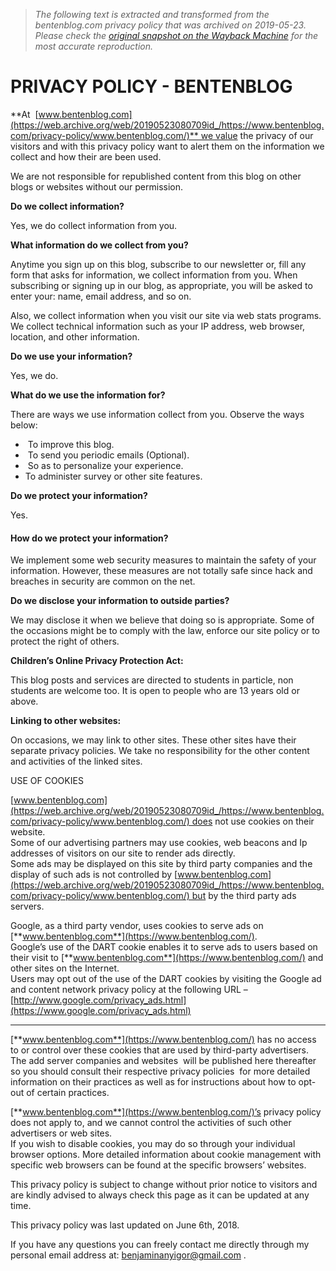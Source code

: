 > *The following text is extracted and transformed from the bentenblog.com privacy policy that was archived on 2019-05-23. Please check the [original snapshot on the Wayback Machine](https://web.archive.org/web/20190523080709id_/https%3A//www.bentenblog.com/privacy-policy) for the most accurate reproduction.*

# PRIVACY POLICY - BENTENBLOG

**At  [www.bentenblog.com](https://web.archive.org/web/20190523080709id_/https://www.bentenblog.com/privacy-policy/www.bentenblog.com/)** we value the privacy of our visitors and with this privacy policy want to alert them on the information we collect and how their are been used.

We are not responsible for republished content from this blog on other blogs or websites without our permission.

**Do we collect information?**

Yes, we do collect information from you.

**What information do we collect from you?**

Anytime you sign up on this blog, subscribe to our newsletter or, fill any form that asks for information, we collect information from you. When subscribing or signing up in our blog, as appropriate, you will be asked to enter your: name, email address, and so on.

Also, we collect information when you visit our site via web stats programs. We collect technical information such as your IP address, web browser, location, and other information.

**Do we use your information?**

Yes, we do.

**What do we use the information for?**

There are ways we use information collect from you. Observe the ways below:

  *  To improve this blog.
  *  To send you periodic emails (Optional).
  *  So as to personalize your experience.
  * To administer survey or other site features.



**Do we protect your information?**

Yes.

#### **How do we protect your information?**

We implement some web security measures to maintain the safety of your information. However, these measures are not totally safe since hack and breaches in security are common on the net.

**Do we disclose your information to outside parties?**

We may disclose it when we believe that doing so is appropriate. Some of the occasions might be to comply with the law, enforce our site policy or to protect the right of others.

**Children’s Online Privacy Protection Act:**

This blog posts and services are directed to students in particle, non students are welcome too. It is open to people who are 13 years old or above.

**Linking to other websites:**

On occasions, we may link to other sites. These other sites have their separate privacy policies. We take no responsibility for the other content and activities of the linked sites.

USE OF COOKIES

[www.bentenblog.com](https://web.archive.org/web/20190523080709id_/https://www.bentenblog.com/privacy-policy/www.bentenblog.com/) does not use cookies on their website.  
Some of our advertising partners may use cookies, web beacons and Ip addresses of visitors on our site to render ads directly.  
Some ads may be displayed on this site by third party companies and the display of such ads is not controlled by [www.bentenblog.com](https://web.archive.org/web/20190523080709id_/https://www.bentenblog.com/privacy-policy/www.bentenblog.com/) but by the third party ads servers.

Google, as a third party vendor, uses cookies to serve ads on [**www.bentenblog.com**](https://www.bentenblog.com/).  
Google’s use of the DART cookie enables it to serve ads to users based on their visit to [**www.bentenblog.com**](https://www.bentenblog.com/) and other sites on the Internet.  
Users may opt out of the use of the DART cookies by visiting the Google ad and content network privacy policy at the following URL – [http://www.google.com/privacy_ads.html](https://www.google.com/privacy_ads.html)  
****

[**www.bentenblog.com**](https://www.bentenblog.com/) has no access to or control over these cookies that are used by third-party advertisers.  
The add server companies and websites  will be published here thereafter so you should consult their respective privacy policies  for more detailed information on their practices as well as for instructions about how to opt-out of certain practices.

[**www.bentenblog.com**](https://www.bentenblog.com/)’s privacy policy does not apply to, and we cannot control the activities of such other advertisers or web sites.  
If you wish to disable cookies, you may do so through your individual browser options. More detailed information about cookie management with specific web browsers can be found at the specific browsers’ websites.

This privacy policy is subject to change without prior notice to visitors and are kindly advised to always check this page as it can be updated at any time.

This privacy policy was last updated on June 6th, 2018.

If you have any questions you can freely contact me directly through my personal email address at: [benjaminanyigor@gmail.com](mailto:benjaminanyigor@gmail.com) .
